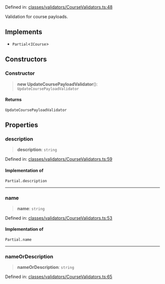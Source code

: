 Defined in: [classes/validators/CourseValidators.ts:48](https://github.com/continuousactivelearning/cal/blob/82a7f7bd547282a4f223f46ab6c2efe92f30e4ce/backend/src/modules/courses/classes/validators/CourseValidators.ts#L48)

Validation for course payloads.

## Implements

- `Partial`\<`ICourse`\>

## Constructors

### Constructor

> **new UpdateCoursePayloadValidator**(): `UpdateCoursePayloadValidator`

#### Returns

`UpdateCoursePayloadValidator`

## Properties

### description

> **description**: `string`

Defined in: [classes/validators/CourseValidators.ts:59](https://github.com/continuousactivelearning/cal/blob/82a7f7bd547282a4f223f46ab6c2efe92f30e4ce/backend/src/modules/courses/classes/validators/CourseValidators.ts#L59)

#### Implementation of

`Partial.description`

***

### name

> **name**: `string`

Defined in: [classes/validators/CourseValidators.ts:53](https://github.com/continuousactivelearning/cal/blob/82a7f7bd547282a4f223f46ab6c2efe92f30e4ce/backend/src/modules/courses/classes/validators/CourseValidators.ts#L53)

#### Implementation of

`Partial.name`

***

### nameOrDescription

> **nameOrDescription**: `string`

Defined in: [classes/validators/CourseValidators.ts:65](https://github.com/continuousactivelearning/cal/blob/82a7f7bd547282a4f223f46ab6c2efe92f30e4ce/backend/src/modules/courses/classes/validators/CourseValidators.ts#L65)
